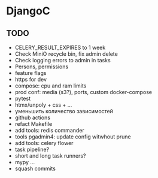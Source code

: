 # DjangoC

## TODO
- CELERY_RESULT_EXPIRES to 1 week
- Check MiniO recycle bin, fix admin delete
- Check logging errors to admin in tasks
- Persons, permissions
- feature flags
- https for dev
- compose: cpu and ram limits
- prod conf: media (s3?), ports, custom docker-compose
- pytest
- htmx/unpoly + css + ...
- уменьшить количество зависимостей
- github actions
- refact Makefile
- add tools: redis commander
- tools pgadmin4: update config witwhout prune
- add tools: celery flower
- task pipeline?
- short and long task runners?
- mypy
  ...
- squash commits
